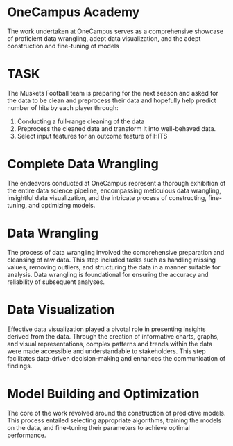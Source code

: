 # OneCampus Academy

The work undertaken at OneCampus serves as a comprehensive showcase of proficient data wrangling, adept data visualization, and the adept construction and fine-tuning of models

# TASK

The Muskets Football team is preparing for the next season and asked for the data to be clean and preprocess their data and hopefully help predict number of hits by each player through:

1. Conducting a full-range cleaning of the data
2. Preprocess the cleaned data and transform it into well-behaved data.
3. Select input features for an outcome feature of HITS

# Complete Data Wrangling

The endeavors conducted at OneCampus represent a thorough exhibition of the entire data science pipeline, encompassing meticulous data wrangling, insightful data visualization, and the intricate process of constructing, fine-tuning, and optimizing models. 

# Data Wrangling

The process of data wrangling involved the comprehensive preparation and cleansing of raw data. This step included tasks such as handling missing values, removing outliers, and structuring the data in a manner suitable for analysis. Data wrangling is foundational for ensuring the accuracy and reliability of subsequent analyses.

# Data Visualization 

Effective data visualization played a pivotal role in presenting insights derived from the data. Through the creation of informative charts, graphs, and visual representations, complex patterns and trends within the data were made accessible and understandable to stakeholders. This step facilitates data-driven decision-making and enhances the communication of findings.

# Model Building and Optimization 

The core of the work revolved around the construction of predictive models. This process entailed selecting appropriate algorithms, training the models on the data, and fine-tuning their parameters to achieve optimal performance.
